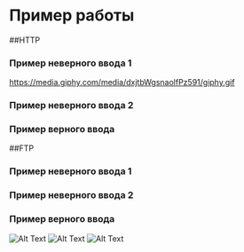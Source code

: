# Пример работы
##HTTP
### Пример неверного ввода 1
https://media.giphy.com/media/dxjtbWgsnaolfPz591/giphy.gif
### Пример неверного ввода 2
### Пример верного ввода
##FTP
### Пример неверного ввода 1
### Пример неверного ввода 2
### Пример верного ввода
![Alt Text](https://github.com/VladimirKv41/Images/blob/main/Hnet-image%20(3).gif?raw=true)
![Alt Text](https://github.com/VladimirKv41/Images/blob/main/Hnet-image%20(5).gif?raw=true)
![Alt Text](https://github.com/VladimirKv41/Images/blob/main/Hnet-image%20(6).gif?raw=true)
